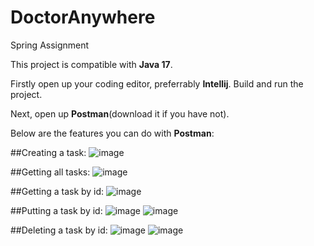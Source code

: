 # DoctorAnywhere
Spring Assignment 

This project is compatible with **Java 17**.

Firstly open up your coding editor, preferrably **Intellij**. Build and run the project.

Next, open up **Postman**(download it if you have not).

Below are the features you can do with **Postman**:

##Creating a task:
![image](https://user-images.githubusercontent.com/65106667/227702124-fb368b44-2199-477a-9352-6e8c41de6e9f.png)

##Getting all tasks:
![image](https://user-images.githubusercontent.com/65106667/227702346-af1d4d76-b0f4-414f-9355-3092ff92c7ef.png)


##Getting a task by id:
![image](https://user-images.githubusercontent.com/65106667/227702359-feb53bf8-ad8e-4fc7-82f1-2bd47d27996f.png)


##Putting a task by id:
![image](https://user-images.githubusercontent.com/65106667/227702269-107ae190-8151-4a1e-81b9-4d45d0de2063.png)
![image](https://user-images.githubusercontent.com/65106667/227702192-39c90a9d-4864-4c86-870e-5664b34458a7.png)

##Deleting a task by id:
![image](https://user-images.githubusercontent.com/65106667/227702426-b00ba0a7-c44b-4b24-b0ac-f9652157ed53.png)
![image](https://user-images.githubusercontent.com/65106667/227702441-412c4967-cd37-4a4f-94ce-7da2dbdfa8b3.png)




